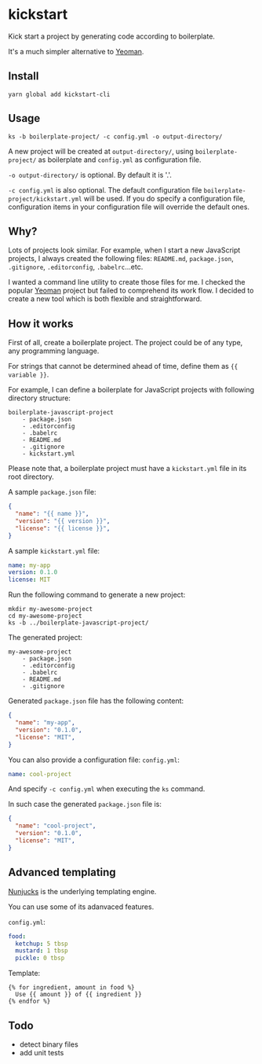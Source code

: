 # kickstart

Kick start a project by generating code according to boilerplate.

It's a much simpler alternative to [Yeoman](http://yeoman.io/).


## Install

```
yarn global add kickstart-cli
```


## Usage

```
ks -b boilerplate-project/ -c config.yml -o output-directory/
```

A new project will be created at `output-directory/`, using `boilerplate-project/` as boilerplate and `config.yml` as configuration file.

`-o output-directory/` is optional. By default it is '.'.

`-c config.yml` is also optional. The default configuration file `boilerplate-project/kickstart.yml` will be used. If you do specify a configuration file, configuration items in your configuration file will override the default ones.


## Why?

Lots of projects look similar. For example, when I start a new JavaScript projects, I always created the following files: `README.md`, `package.json`, `.gitignore`, `.editorconfig`, `.babelrc`...etc.

I wanted a command line utility to create those files for me. I checked the popular [Yeoman](http://yeoman.io/) project but failed to comprehend its work flow. I decided to create a new tool which is both flexible and straightforward.


## How it works

First of all, create a boilerplate project. The project could be of any type, any programming language.

For strings that cannot be determined ahead of time, define them as `{{ variable }}`.

For example, I can define a boilerplate for JavaScript projects with following directory structure:

```
boilerplate-javascript-project
    - package.json
    - .editorconfig
    - .babelrc
    - README.md
    - .gitignore
    - kickstart.yml
```

Please note that, a boilerplate project must have a `kickstart.yml` file in its root directory.

A sample `package.json` file:

```json
{
  "name": "{{ name }}",
  "version": "{{ version }}",
  "license": "{{ license }}",
}
```

A sample `kickstart.yml` file:

```yml
name: my-app
version: 0.1.0
license: MIT
```

Run the following command to generate a new project:

```
mkdir my-awesome-project
cd my-awesome-project
ks -b ../boilerplate-javascript-project/
```

The generated project:

```
my-awesome-project
    - package.json
    - .editorconfig
    - .babelrc
    - README.md
    - .gitignore
```

Generated `package.json` file has the following content:

```json
{
  "name": "my-app",
  "version": "0.1.0",
  "license": "MIT",
}
```

You can also provide a configuration file: `config.yml`:

```yml
name: cool-project
```

And specify `-c config.yml` when executing the `ks` command.

In such case the generated `package.json` file is:

```json
{
  "name": "cool-project",
  "version": "0.1.0",
  "license": "MIT",
}
```


## Advanced templating

[Nunjucks](https://github.com/mozilla/nunjucks) is the underlying templating engine.

You can use some of its adanvaced features.

`config.yml`:

```yml
food:
  ketchup: 5 tbsp
  mustard: 1 tbsp
  pickle: 0 tbsp
```

Template:

```
{% for ingredient, amount in food %}
  Use {{ amount }} of {{ ingredient }}
{% endfor %}
```


## Todo

- detect binary files
- add unit tests
